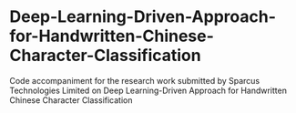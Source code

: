 # Deep-Learning-Driven-Approach-for-Handwritten-Chinese-Character-Classification
Code accompaniment for the research work submitted by Sparcus Technologies Limited on Deep Learning-Driven Approach for Handwritten Chinese Character Classification

